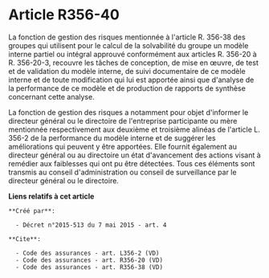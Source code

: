 # Article R356-40

La fonction de gestion des risques mentionnée à l'article R. 356-38 des groupes qui utilisent pour le calcul de la
solvabilité du groupe un modèle interne partiel ou intégral approuvé conformément aux articles R. 356-20 à R. 356-20-3,
recouvre les tâches de conception, de mise en œuvre, de test et de validation du modèle interne, de suivi documentaire de ce
modèle interne et de toute modification qui lui est apportée ainsi que d'analyse de la performance de ce modèle et de
production de rapports de synthèse concernant cette analyse. 

La fonction de gestion des risques a notamment pour objet d'informer le directeur général ou le directoire de l'entreprise
participante ou mère mentionnée respectivement aux deuxième et troisième alinéas de l'article L. 356-2 de la performance du
modèle interne et de suggérer les améliorations qui peuvent y être apportées. Elle fournit également au directeur général ou
au directoire un état d'avancement des actions visant à remédier aux faiblesses qui ont pu être détectées. Tous ces éléments
sont transmis au conseil d'administration ou conseil de surveillance par le directeur général ou le directoire.

**Liens relatifs à cet article**

	**Créé par**:

	  - Décret n°2015-513 du 7 mai 2015 - art. 4

	**Cite**:

	  - Code des assurances - art. L356-2 (VD)
	  - Code des assurances - art. R356-20 (VD)
	  - Code des assurances - art. R356-38 (VD)
